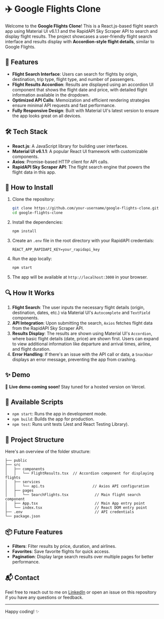 # ✈️ Google Flights Clone

Welcome to the **Google Flights Clone**! This is a React.js-based flight search app using Material UI v6.1.1 and the RapidAPI Sky Scraper API to search and display flight results. The project showcases a user-friendly flight search interface and results display with **Accordion-style flight details**, similar to Google Flights.

## 🚀 Features
- **Flight Search Interface**: Users can search for flights by origin, destination, trip type, flight type, and number of passengers.
- **Flight Results Accordion**: Results are displayed using an accordion UI component that shows the flight date and price, with detailed flight information available in the dropdown.
- **Optimized API Calls**: Memoization and efficient rendering strategies ensure minimal API requests and fast performance.
- **Fully Responsive Design**: Built with Material UI's latest version to ensure the app looks great on all devices.

## 🛠️ Tech Stack
- **React.js**: A JavaScript library for building user interfaces.
- **Material UI v6.1.1**: A popular React UI framework with customizable components.
- **Axios**: Promise-based HTTP client for API calls.
- **RapidAPI Sky Scraper API**: The flight search engine that powers the flight data in this app.

## 📝 How to Install

1. Clone the repository:
    ```bash
    git clone https://github.com/your-username/google-flights-clone.git
    cd google-flights-clone
    ```

2. Install the dependencies:
    ```bash
    npm install
    ```

3. Create an `.env` file in the root directory with your RapidAPI credentials:
    ```env
    REACT_APP_RAPIDAPI_KEY=your_rapidapi_key
    ```

4. Run the app locally:
    ```bash
    npm start
    ```

5. The app will be available at `http://localhost:3000` in your browser.

## 🔍 How It Works
1. **Flight Search**: The user inputs the necessary flight details (origin, destination, dates, etc.) via Material UI's `Autocomplete` and `TextField` components.
2. **API Integration**: Upon submitting the search, `Axios` fetches flight data from the RapidAPI Sky Scraper API.
3. **Results Display**: The results are shown using Material UI's `Accordion`, where basic flight details (date, price) are shown first. Users can expand to view additional information like departure and arrival times, airline, and flight duration.
4. **Error Handling**: If there's an issue with the API call or data, a `Snackbar` displays an error message, preventing the app from crashing.

## ✨ Demo
🚧 **Live demo coming soon!** Stay tuned for a hosted version on Vercel.

## 🤖 Available Scripts

- `npm start`: Runs the app in development mode.
- `npm build`: Builds the app for production.
- `npm test`: Runs unit tests (Jest and React Testing Library).
  
## 🧩 Project Structure
Here's an overview of the folder structure:

```
├── public
├── src
│   ├── components
│   │   └── FlightResults.tsx  // Accordion component for displaying flights
│   ├── services
│   │   └── api.ts                      // Axios API configuration
│   ├── pages
│   │   └── SearchFlights.tsx            // Main flight search component
│   ├── App.tsx                          // Main App entry point
│   └── index.tsx                        // React DOM entry point
├── .env                                 // API credentials
└── package.json
```

<!-- ## 📸 Screenshots
![Flight Search](https://via.placeholder.com/800x400?text=Flight+Search+UI)
_Flight search page with inputs for origin, destination, and travel details._ -->

<!-- ![Flight Results](https://via.placeholder.com/800x400?text=Flight+Results+Accordion)
_Accordion-style display of flight results with price and detailed information._ -->

## 📦 Future Features
- **Filters**: Filter results by price, duration, and airlines.
- **Favorites**: Save favorite flights for quick access.
- **Pagination**: Display large search results over multiple pages for better performance.

## 📬 Contact

Feel free to reach out to me on [LinkedIn](https://www.linkedin.com/in/jesse-beke/) or open an issue on this repository if you have any questions or feedback.

---

Happy coding! ✨